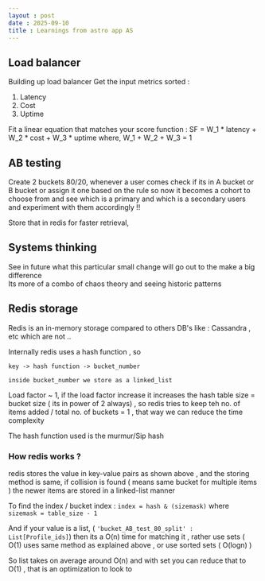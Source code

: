 ```yaml
---
layout : post
date : 2025-09-10
title : Learnings from astro app AS 
---
```


## Load balancer 
Building up load balancer 
Get the input metrics sorted : 
1. Latency
2. Cost
3. Uptime

Fit a linear equation that matches your score function : 
SF = W_1 * latency + W_2 * cost + W_3 * uptime 
where, W_1 + W_2 + W_3 = 1


## AB testing 
Create 2 buckets 80/20, whenever a user comes check if its in A bucket or B bucket or assign it one based on the rule so now it becomes a cohort to choose from and see which is a primary and which is a secondary users and experiment with them accordingly !! 

Store that in redis for faster retrieval, 


## Systems thinking 
See in future what this particular small change will go out to the make a big difference   
Its more of a combo of chaos theory and seeing historic patterns 


## Redis storage
Redis is an in-memory storage compared to others DB's like : Cassandra , etc which are not ..  

Internally redis uses a hash function , so 

```
key -> hash function -> bucket_number

inside bucket_number we store as a linked_list
```

Load factor ~ 1, if the load factor increase it increases the hash table size = bucket size ( its in power of 2 always) , so redis tries to keep teh no. of items added / total no. of buckets = 1 , that way we can reduce the time complexity   


The hash function used is the murmur/Sip hash 

### How redis works ? 
redis stores the value in key-value pairs as shown above , and the storing method is same, if collision is found ( means same bucket for multiple items ) the newer items are stored in a linked-list manner 

To find the index / bucket index : `index = hash & (sizemask)` where `sizemask = table_size - 1`

And if your value is a list, ( `'bucket_AB_test_80_split' : List[Profile_ids]`) then its a O(n) time for matching it , rather use sets ( O(1) uses same method as explained above , or use sorted sets ( O(logn) )

So list takes on average around O(n) and with set you can reduce that to O(1) , that is an optimization to look to  





























